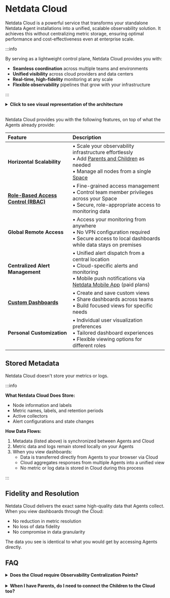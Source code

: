 # Netdata Cloud

Netdata Cloud is a powerful service that transforms your standalone Netdata Agent installations into a unified, scalable observability solution. It achieves this without centralizing metric storage, ensuring optimal performance and cost-effectiveness even at enterprise scale.

:::info

By serving as a lightweight control plane, Netdata Cloud provides you with:

- **Seamless coordination** across multiple teams and environments
- **Unified visibility** across cloud providers and data centers
- **Real-time, high-fidelity** monitoring at any scale
- **Flexible observability** pipelines that grow with your infrastructure

:::

<details>
<summary><strong>Click to see visual representation of the architecture</strong></summary><br/>

```mermaid
flowchart TB
    NC("**Netdata Cloud**
          - Horizontal scalability,
          - Role based access,
          - Access from anywhere,
          - Central dispatch of <br/>Alert notifications
          - Custom Dashboards,
          - Advanced customization
          ")
    Users("**Unified Dashboards**
            across the infrastructure,
            multi-cloud, hybrid-cloud")
    Notifications("**Alert Notifications**
                    Slack, e-mail, Mobile App,
                    PagerDuty, and more")
    Users <--> NC
    NC --> Notifications
    subgraph infrastructure["On-Prem Infrastructure"]
        direction TB
        Agents("**Netdata Agents**
                Standalone,
                Children, Parents
                (possibly overlapping)")
        TimeSeries("Time-Series
                    metric samples
                    database")
        PrivateAgents("Private
                        Netdata Agents")
        Agents <--> TimeSeries
        Agents --- PrivateAgents
    end
    NC <--> Agents
    
    classDef cloud fill:#e8f4fd,stroke:#4a90e2,stroke-width:2px,color:#2c3e50,rx:10,ry:10
    classDef users fill:#fff2e8,stroke:#f39c12,stroke-width:2px,color:#2c3e50,rx:10,ry:10
    classDef notifications fill:#ffe8e8,stroke:#e74c3c,stroke-width:2px,color:#2c3e50,rx:10,ry:10
    classDef agents fill:#e8f5e8,stroke:#27ae60,stroke-width:2px,color:#2c3e50,rx:10,ry:10
    classDef timeseries fill:#f3e8ff,stroke:#9b59b6,stroke-width:2px,color:#2c3e50,rx:10,ry:10
    classDef private fill:#f0f8ff,stroke:#87ceeb,stroke-width:2px,color:#2c3e50,rx:10,ry:10
    classDef subgraphStyle fill:#f8f9fa,stroke:#6c757d,stroke-width:2px,color:#2c3e50
    
    class NC cloud
    class Users users
    class Notifications notifications
    class Agents agents
    class TimeSeries timeseries
    class PrivateAgents private
    class infrastructure subgraphStyle
```

</details><br/>

Netdata Cloud provides you with the following features, on top of what the Agents already provide:

| Feature                                                                                                                 | Description                                                                                                                                                                                                                                                                      |
|:------------------------------------------------------------------------------------------------------------------------|:---------------------------------------------------------------------------------------------------------------------------------------------------------------------------------------------------------------------------------------------------------------------------------|
| **Horizontal Scalability**                                                                                              | • Scale your observability infrastructure effortlessly<br/>• Add [Parents and Children](/docs/observability-centralization-points/README.md) as needed<br/>• Manage all nodes from a single [Space](/docs/netdata-cloud/organize-your-infrastructure-invite-your-team.md#spaces) |
| [**Role-Based Access Control (RBAC)**](/docs/netdata-cloud/authentication-and-authorization/role-based-access-model.md) | • Fine-grained access management<br/>• Control team member privileges across your Space<br/>• Secure, role-appropriate access to monitoring data                                                                                                                                 |
| **Global Remote Access**                                                                                                | • Access your monitoring from anywhere<br/>• No VPN configuration required<br/>• Secure access to local dashboards while data stays on premises                                                                                                                                  |
| **Centralized Alert Management**                                                                                        | • Unified alert dispatch from a central location<br/>• Cloud-specific alerts and monitoring<br/>• Mobile push notifications via [Netdata Mobile App](/integrations/cloud-notifications/integrations/netdata_mobile_app.md) (paid plans)                                          |
| [**Custom Dashboards**](/docs/dashboards-and-charts/dashboards-tab.md)                                                  | • Create and save custom views<br/>• Share dashboards across teams<br/>• Build focused views for specific needs                                                                                                                                                                  |
| **Personal Customization**                                                                                              | • Individual user visualization preferences<br/>• Tailored dashboard experiences<br/>• Flexible viewing options for different roles                                                                                                                                              |

## Stored Metadata

Netdata Cloud doesn't store your metrics or logs.

:::info

**What Netdata Cloud Does Store:**

- Node information and labels
- Metric names, labels, and retention periods
- Active collectors
- Alert configurations and state changes

**How Data Flows:**

1. Metadata (listed above) is synchronized between Agents and Cloud
2. Metric data and logs remain stored locally on your Agents
3. When you view dashboards:
    - Data is transferred directly from Agents to your browser via Cloud
    - Cloud aggregates responses from multiple Agents into a unified view
    - No metric or log data is stored in Cloud during this process

:::

## Fidelity and Resolution

Netdata Cloud delivers the exact same high-quality data that Agents collect. When you view dashboards through the Cloud:

- No reduction in metric resolution
- No loss of data fidelity
- No compromise in data granularity

The data you see is identical to what you would get by accessing Agents directly.

## FAQ

<details><summary><strong>Does the Cloud require Observability Centralization Points?</strong></summary><br/>

No. You can connect any or all Agents directly to the Cloud.

We recommend creating [Observability Centralization Points](/docs/observability-centralization-points/README.md), as required for operational efficiency (ephemeral nodes, teams or services isolation, central control of alerts, production systems performance), security policies (internet isolation), or cost optimization (use existing capacities before allocating new ones).

</details><br/>

<details><summary><strong>When I have Parents, do I need to connect the Children to the Cloud too?</strong></summary><br/>

No, it is not necessary, but it provides high availability.

When Parents are connected to the Cloud, all their Children are available via them.

When multiple Parents store data from the same Children (in clusters or multi-level hierarchies), the Cloud queries each unique node once through a single available Parent.

The Cloud prefers:

- The most distant (from the Child) Parent that is available when doing metrics visualization queries (since usually these Parents have been added for this purpose).

- The closest (to the Child) Parent available for [Top Monitoring](/docs/top-monitoring-netdata-functions.md). The streaming protocol of Parents and Children is able to forward such requests to the leaf child, via the Parents, to respond with live and accurate data.

You may connect Children to the Cloud for high-availability, in cases where their Parents become unreachable.

</details>